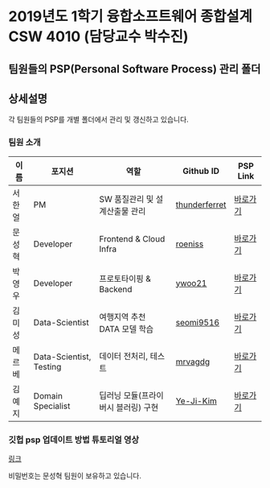 # 2019년도 1학기 융합소프트웨어 종합설계 CSW 4010 (담당교수 박수진)

## 팀원들의 PSP(Personal Software Process) 관리 폴더

## 상세설명

각 팀원들의 PSP를 개별 폴더에서 관리 및 갱신하고 있습니다.

### 팀원 소개

| 이름   | 포지션                  | 역할                                | Github ID                                         | PSP Link             |
| ------ | ----------------------- | ----------------------------------- | ------------------------------------------------- | -------------------- |
| 서한얼 | PM                      | SW 품질관리 및 설계산출물 관리      | [thunderferret](https://github.com/thunderferret) | [바로가기](./서한얼) |
| 문성혁 | Developer               | Frontend & Cloud Infra              | [roeniss](https://github.com/roeniss)             | [바로가기](./문성혁) |
| 박영우 | Developer               | 프로토타이핑 & Backend              | [ywoo21](https://github.com/ywoo21)               | [바로가기](./박영우) |
| 김미성 | Data-Scientist          | 여행지역 추천 DATA 모델 학습        | [seomi9516](https://github.com/seomi9516)         | [바로가기](./김미성) |
| 메르베 | Data-Scientist, Testing | 데이터 전처리, 테스트               | [mrvagdg](https://github.com/mrvagdg)             | [바로가기](./메르베) |
| 김예지 | Domain Specialist       | 딥러닝 모듈(프라이버시 블러링) 구현 | [Ye-Ji-Kim](https://github.com/Ye-Ji-Kim)         | [바로가기](./김예지) |

### 깃헙 psp 업데이트 방법 튜토리얼 영상

[링크](https://drive.google.com/file/d/1BdGAHivq3SBqIByPGXli2JXT9iPus7Sj/view?usp=sharing)

비밀번호는 문성혁 팀원이 보유하고 있습니다.
